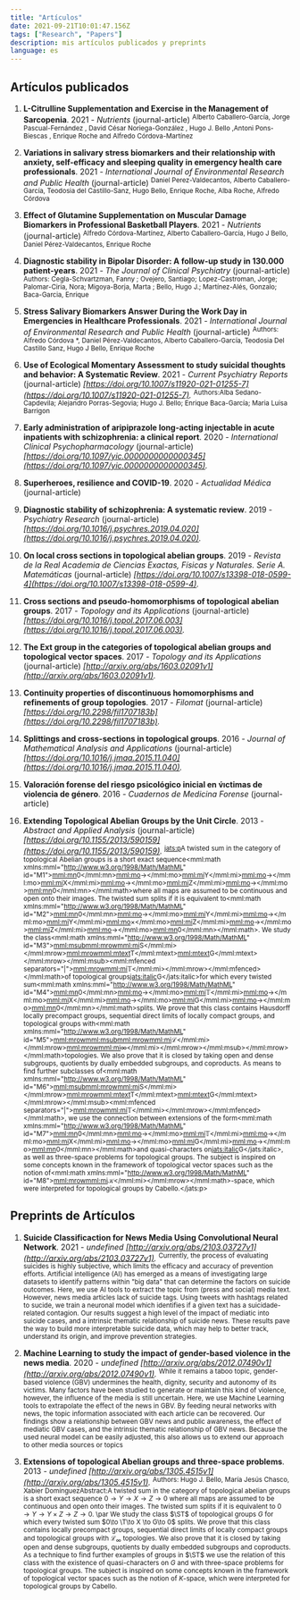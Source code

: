 ```yaml
---
title: "Artículos"
date: 2021-09-21T10:01:47.156Z
tags: ["Research", "Papers"]
description: mis artículos publicados y preprints
language: es
---
```



    
## Artículos publicados

1. **L-Citrulline Supplementation and Exercise in the Management of Sarcopenia**. 2021 - *Nutrients*  (journal-article) <sup>Alberto Caballero-García, Jorge Pascual-Fernández , David César Noriega-González , Hugo J. Bello ,Antoni Pons-Biescas , Enrique Roche and Alfredo Córdova-Martínez</sup>

1. **Variations in salivary stress biomarkers and their relationship with  anxiety, self-efficacy and sleeping quality in emergency health care  professionals**. 2021 - *International Journal of Environmental Research and Public Health*  (journal-article) <sup>Daniel Perez-Valdecantos, Alberto Caballero-García, Teodosia del Castillo-Sanz, Hugo Bello, Enrique Roche, Alba Roche, Alfredo Córdova</sup>

1. **Effect of Glutamine Supplementation on Muscular Damage Biomarkers in Professional Basketball Players**. 2021 - *Nutrients*  (journal-article) <sup>Alfredo Córdova-Martínez, Alberto Caballero-García, Hugo J Bello, Daniel Pérez-Valdecantos, Enrique Roche</sup>

1. **Diagnostic stability in Bipolar Disorder: A follow-up study in 130.000 patient-years**. 2021 - *The Journal of Clinical Psychiatry*  (journal-article) <sup>Authors: Cegla-Schvartzman, Fanny ; Ovejero, Santiago; Lopez-Castroman, Jorge; Palomar-Ciria, Nora; Migoya-Borja, Marta ; Bello, Hugo J.; Martínez-Alés, Gonzalo; Baca-Garcia, Enrique</sup>

1. **Stress Salivary Biomarkers Answer During the Work Day in Emergencies  in Healthcare Professionals**. 2021 - *International Journal of Environmental Research and Public Health*  (journal-article) <sup>Authors: Alfredo Córdova *, Daniel Pérez-Valdecantos, Alberto Caballero-García, Teodosia Del Castillo Sanz, Hugo J Bello, Enrique Roche</sup>

1. **Use of Ecological Momentary Assessment to study suicidal thoughts and behavior: A Systematic Review**. 2021 - *Current Psychiatry Reports*  (journal-article) *[https://doi.org/10.1007/s11920-021-01255-7](https://doi.org/10.1007/s11920-021-01255-7).* <sup>Authors:Alba Sedano-Capdevila; Alejandro Porras-Segovia; Hugo J. Bello; Enrique Baca-García; Maria Luisa Barrigon</sup>

1. **Early administration of aripiprazole long-acting injectable in acute inpatients with schizophrenia: a clinical report**. 2020 - *International Clinical Psychopharmacology*  (journal-article) *[https://doi.org/10.1097/yic.0000000000000345](https://doi.org/10.1097/yic.0000000000000345).*

1. **Superheroes, resilience and COVID-19**. 2020 - *Actualidad Médica*  (journal-article)

1. **Diagnostic stability of schizophrenia: A systematic review**. 2019 - *Psychiatry Research*  (journal-article) *[https://doi.org/10.1016/j.psychres.2019.04.020](https://doi.org/10.1016/j.psychres.2019.04.020).*

1. **On local cross sections in topological abelian groups**. 2019 - *Revista de la Real Academia de Ciencias Exactas, Físicas y Naturales. Serie A. Matemáticas*  (journal-article) *[https://doi.org/10.1007/s13398-018-0599-4](https://doi.org/10.1007/s13398-018-0599-4).*

1. **Cross sections and pseudo-homomorphisms of topological abelian groups**. 2017 - *Topology and its Applications*  (journal-article) *[https://doi.org/10.1016/j.topol.2017.06.003](https://doi.org/10.1016/j.topol.2017.06.003).*

1. **The Ext group in the categories of topological abelian groups and topological vector spaces**. 2017 - *Topology and its Applications*  (journal-article) *[http://arxiv.org/abs/1603.02091v1](http://arxiv.org/abs/1603.02091v1).*

1. **Continuity properties of discontinuous homomorphisms and refinements of group topologies**. 2017 - *Filomat*  (journal-article) *[https://doi.org/10.2298/fil1707183b](https://doi.org/10.2298/fil1707183b).*

1. **Splittings and cross-sections in topological groups**. 2016 - *Journal of Mathematical Analysis and Applications*  (journal-article) *[https://doi.org/10.1016/j.jmaa.2015.11.040](https://doi.org/10.1016/j.jmaa.2015.11.040).*

1. **Valoración forense del riesgo psicológico inicial en v́ıctimas de violencia de género**. 2016 - *Cuadernos de Medicina Forense*  (journal-article)

1. **Extending Topological Abelian Groups by the Unit Circle**. 2013 - *Abstract and Applied Analysis*  (journal-article) *[https://doi.org/10.1155/2013/590159](https://doi.org/10.1155/2013/590159).* <sup><jats:p>A twisted sum in the category of topological Abelian groups is a short exact sequence<mml:math xmlns:mml="http://www.w3.org/1998/Math/MathML" id="M1"><mml:mn>0</mml:mn><mml:mo>→</mml:mo><mml:mi>Y</mml:mi><mml:mo>→</mml:mo><mml:mi>X</mml:mi><mml:mo>→</mml:mo><mml:mi>Z</mml:mi><mml:mo>→</mml:mo><mml:mn>0</mml:mn></mml:math>where all maps are assumed to be continuous and open onto their images. The twisted sum splits if it is equivalent to<mml:math xmlns:mml="http://www.w3.org/1998/Math/MathML" id="M2"><mml:mn>0</mml:mn><mml:mo>→</mml:mo><mml:mi>Y</mml:mi><mml:mo>→</mml:mo><mml:mi>Y</mml:mi><mml:mo>×</mml:mo><mml:mi>Z</mml:mi><mml:mo>→</mml:mo><mml:mi>Z</mml:mi><mml:mo>→</mml:mo><mml:mn>0</mml:mn></mml:math>. We study the class<mml:math xmlns:mml="http://www.w3.org/1998/Math/MathML" id="M3"><mml:msub><mml:mrow><mml:mi>S</mml:mi></mml:mrow><mml:mrow><mml:mtext>T</mml:mtext><mml:mtext>G</mml:mtext></mml:mrow></mml:msub><mml:mfenced separators="|"><mml:mrow><mml:mi>𝕋</mml:mi></mml:mrow></mml:mfenced></mml:math>of topological groups<jats:italic>G</jats:italic>for which every twisted sum<mml:math xmlns:mml="http://www.w3.org/1998/Math/MathML" id="M4"><mml:mn>0</mml:mn><mml:mo>→</mml:mo><mml:mi>𝕋</mml:mi><mml:mo>→</mml:mo><mml:mi>X</mml:mi><mml:mo>→</mml:mo><mml:mi>G</mml:mi><mml:mo>→</mml:mo><mml:mn>0</mml:mn></mml:math>splits. We prove that this class contains Hausdorff locally precompact groups, sequential direct limits of locally compact groups, and topological groups with<mml:math xmlns:mml="http://www.w3.org/1998/Math/MathML" id="M5"><mml:mrow><mml:msub><mml:mrow><mml:mi>ℒ</mml:mi></mml:mrow><mml:mrow><mml:mi>∞</mml:mi></mml:mrow></mml:msub></mml:mrow></mml:math>topologies. We also prove that it is closed by taking open and dense subgroups, quotients by dually embedded subgroups, and coproducts. As means to find further subclasses of<mml:math xmlns:mml="http://www.w3.org/1998/Math/MathML" id="M6"><mml:msub><mml:mrow><mml:mi>S</mml:mi></mml:mrow><mml:mrow><mml:mtext>T</mml:mtext><mml:mtext>G</mml:mtext></mml:mrow></mml:msub><mml:mfenced separators="|"><mml:mrow><mml:mi>𝕋</mml:mi></mml:mrow></mml:mfenced></mml:math>, we use the connection between extensions of the form<mml:math xmlns:mml="http://www.w3.org/1998/Math/MathML" id="M7"><mml:mn>0</mml:mn><mml:mo>→</mml:mo><mml:mi>𝕋</mml:mi><mml:mo>→</mml:mo><mml:mi>X</mml:mi><mml:mo>→</mml:mo><mml:mi>G</mml:mi><mml:mo>→</mml:mo><mml:mn>0</mml:mn></mml:math>and quasi-characters on<jats:italic>G</jats:italic>, as well as three-space problems for topological groups. The subject is inspired on some concepts known in the framework of topological vector spaces such as the notion of<mml:math xmlns:mml="http://www.w3.org/1998/Math/MathML" id="M8"><mml:mrow><mml:mi>𝒦</mml:mi></mml:mrow></mml:math>-space, which were interpreted for topological groups by Cabello.</jats:p></sup>


## Preprints de Artículos

1. **Suicide Classificaction for News Media Using Convolutional Neural Network**. 2021 - *undefined* *[http://arxiv.org/abs/2103.03727v1](http://arxiv.org/abs/2103.03727v1).* <sup>Currently, the process of evaluating suicides is highly subjective, which limits the efficacy and accuracy of prevention efforts. Artificial intelligence (AI) has emerged as a means of investigating large datasets to identify patterns within "big data" that can determine the factors on suicide outcomes. Here, we use AI tools to extract the topic from (press and social) media text. However, news media articles lack of suicide tags. Using tweets with hashtags related to sucide, we train a neuronal model which identifies if a given text has a suicidade-related contagion. Our results suggest a high level of the impact of mediatic into suicide cases, and a intrinsic thematic relationship of suicide news. These results pave the way to build more interpretable suicide data, which may help to better track, understand its origin, and improve prevention strategies.</sup>

1. **Machine Learning to study the impact of gender-based violence in the news media**. 2020 - *undefined* *[http://arxiv.org/abs/2012.07490v1](http://arxiv.org/abs/2012.07490v1).* <sup>While it remains a taboo topic, gender-based violence (GBV) undermines the health, dignity, security and autonomy of its victims. Many factors have been studied to generate or maintain this kind of violence, however, the influence of the media is still uncertain. Here, we use Machine Learning tools to extrapolate the effect of the news in GBV. By feeding neural networks with news, the topic information associated with each article can be recovered. Our findings show a relationship between GBV news and public awareness, the effect of mediatic GBV cases, and the intrinsic thematic relationship of GBV news. Because the used neural model can be easily adjusted, this also allows us to extend our approach to other media sources or topics</sup>

1. **Extensions of topological Abelian groups and three-space problems**. 2013 - *undefined* *[http://arxiv.org/abs/1305.4515v1](http://arxiv.org/abs/1305.4515v1).* <sup>Authors:  Hugo J. Bello, María Jesús Chasco, Xabier DomínguezAbstract:A twisted sum in the category of topological abelian groups is a short exact sequence $0\to Y\to X \to Z\to 0$ where all maps are assumed to be continuous and open onto their images. The twisted sum splits if it is equivalent to $0\to Y\to Y \times Z \to Z\to 0$. \par We study the class $\ST$ of topological groups $G$ for which every twisted sum $0\to \T\to X \to G\to 0$ splits. We prove that this class contains locally precompact groups, sequential direct limits of locally compact groups and topological groups with $\mathcal{L}_\infty$ topologies. We also prove that it is closed by taking open and dense subgroups, quotients by dually embedded subgroups and coproducts. As a technique to find further examples of groups in $\ST$ we use the relation of this class with the existence of quasi-characters on $G$ and with three-space problems for topological groups. The subject is inspired on some concepts known in the framework of topological vector spaces such as the notion of $K$-space, which were interpreted for topological groups by Cabello.</sup>